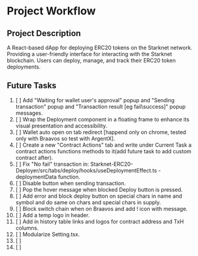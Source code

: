 # Project Workflow

## Project Description
A React-based dApp for deploying ERC20 tokens on the Starknet network.
Providing a user-friendly interface for interacting with the Starknet blockchain.
Users can deploy, manage, and track their ERC20 token deployments.


## Future Tasks

1. [ ] Add "Waiting for wallet user's approval" popup and "Sending transaction" popup and "Transaction result [eg fail\success]" popup messages.
2. [ ] Wrap the Deployment component in a floating frame to enhance its visual presentation and accessibility.
3. [ ] Wallet auto open on tab redirect [happend only on chrome, tested only with Braavos so test with ArgentX].
4. [ ] Create a new "Contract Actions" tab and write under Current Task a contract actions functions methods to it(add future task to add custom contract after).
5. [ ] Fix "No fail" transaction in: Starknet-ERC20-Deployer/src/tabs/deploy/hooks/useDeploymentEffect.ts - deploymentData function.
6. [ ] Disable button when sending transaction.
7. [ ] Pop the hover message when blocked Deploy button is pressed.
8. [ ] Add error and block deploy button on special chars in name and symbol and do same on chars and special chars in supply.
9. [ ] Block switch chain when on Braavos and add ! icon with message.
10. [ ] Add a temp logo in header.
11. [ ] Add in history table links and logos for contract address and TxH columns.
12. [ ] Modularize Setting.tsx.
13. [ ]
14. [ ]